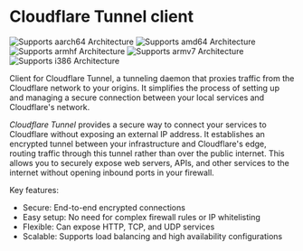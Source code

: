 # Cloudflare Tunnel client

![Supports aarch64 Architecture][aarch64-shield]
![Supports amd64 Architecture][amd64-shield]
![Supports armhf Architecture][armhf-shield]
![Supports armv7 Architecture][armv7-shield]
![Supports i386 Architecture][i386-shield]

[aarch64-shield]: https://img.shields.io/badge/aarch64-yes-green.svg
[amd64-shield]: https://img.shields.io/badge/amd64-yes-green.svg
[armhf-shield]: https://img.shields.io/badge/armhf-yes-green.svg
[armv7-shield]: https://img.shields.io/badge/armv7-yes-green.svg
[i386-shield]: https://img.shields.io/badge/i386-yes-green.svg

Client for Cloudflare Tunnel, a tunneling daemon that proxies traffic from the
Cloudflare network to your origins. It simplifies the process of
setting up and managing a secure connection between your local services and
Cloudflare's network.

*Cloudflare Tunnel* provides a secure way to connect your services to Cloudflare without
exposing an external IP address. It establishes an encrypted tunnel between your
infrastructure and Cloudflare's edge, routing traffic through this tunnel rather than
over the public internet. This allows you to securely expose web servers, APIs, and
other services to the internet without opening inbound ports in your firewall.

Key features:
- Secure: End-to-end encrypted connections
- Easy setup: No need for complex firewall rules or IP whitelisting
- Flexible: Can expose HTTP, TCP, and UDP services
- Scalable: Supports load balancing and high availability configurations